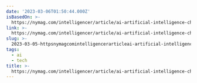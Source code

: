 ```yaml
---
date: '2023-03-06T01:50:44.000Z'
isBasedOn: >-
  https://nymag.com/intelligencer/article/ai-artificial-intelligence-chatbots-emily-m-bender.html
link: >-
  https://nymag.com/intelligencer/article/ai-artificial-intelligence-chatbots-emily-m-bender.html
slug: >-
  2023-03-05-httpsnymagcomintelligencerarticleai-artificial-intelligence-chatbots-emily-m-benderhtml
tags:
  - ai
  - tech
title: >-
  https://nymag.com/intelligencer/article/ai-artificial-intelligence-chatbots-emily-m-bender.html
---
```


